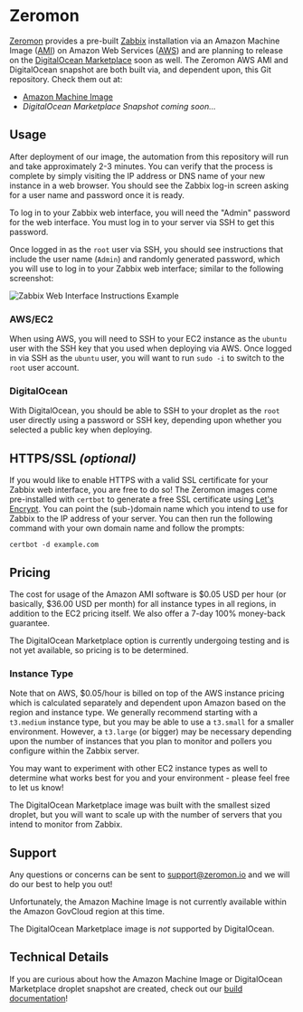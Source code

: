 # Zeromon

[Zeromon](https://zeromon.io/) provides a pre-built [Zabbix](https://www.zabbix.com/) installation via an Amazon Machine Image ([AMI](https://docs.aws.amazon.com/AWSEC2/latest/UserGuide/AMIs.html)) on Amazon Web Services ([AWS](https://aws.amazon.com/)) and are planning to release on the [DigitalOcean Marketplace](https://www.digitalocean.com/products/marketplace/) soon as well.
The Zeromon AWS AMI and DigitalOcean snapshot are both built via, and dependent upon, this Git repository. Check them out at:

- [Amazon Machine Image](https://aws.amazon.com/marketplace/pp/B07MD6N9ZQ/?_ptnr_doc_github_repo_readme)
- _DigitalOcean Marketplace Snapshot coming soon..._

## Usage

After deployment of our image, the automation from this repository will run and take approximately 2-3 minutes.
You can verify that the process is complete by simply visiting the IP address or DNS name of your new instance in a web browser.
You should see the Zabbix log-in screen asking for a user name and password once it is ready.

To log in to your Zabbix web interface, you will need the "Admin" password for the web interface.
You must log in to your server via SSH to get this password.

Once logged in as the `root` user via SSH, you should see instructions that include the user name (`Admin`) and randomly generated password, which you will use to log in to your Zabbix web interface; similar to the following screenshot:

![Zabbix Web Interface Instructions Example](assets/ssh_instructions_example.png "Zabbix Web Interface Instructions Example")

### AWS/EC2

When using AWS, you will need to SSH to your EC2 instance as the `ubuntu` user with the SSH key that you used when deploying via AWS.
Once logged in via SSH as the `ubuntu` user, you will want to run `sudo -i` to switch to the `root` user account.

### DigitalOcean

With DigitalOcean, you should be able to SSH to your droplet as the `root` user directly using a password or SSH key, depending upon whether you selected a public key when deploying.

## HTTPS/SSL _(optional)_

If you would like to enable HTTPS with a valid SSL certificate for your Zabbix web interface, you are free to do so!
The Zeromon images come pre-installed with `certbot` to generate a free SSL certificate using [Let's Encrypt](https://letsencrypt.org/).
You can point the (sub-)domain name which you intend to use for Zabbix to the IP address of your server.
You can then run the following command with your own domain name and follow the prompts:

```
certbot -d example.com
```

## Pricing

The cost for usage of the Amazon AMI software is $0.05 USD per hour (or basically, $36.00 USD per month) for all instance types in all regions, in addition to the EC2 pricing itself.
We also offer a 7-day 100% money-back guarantee.

The DigitalOcean Marketplace option is currently undergoing testing and is not yet available, so pricing is to be determined.

### Instance Type

Note that on AWS, $0.05/hour is billed on top of the AWS instance pricing which is calculated separately and dependent upon Amazon based on the region and instance type.
We generally recommend starting with a `t3.medium` instance type, but you may be able to use a `t3.small` for a smaller environment.
However, a `t3.large` (or bigger) may be necessary depending upon the number of instances that you plan to monitor and pollers you configure within the Zabbix server.

You may want to experiment with other EC2 instance types as well to determine what works best for you and your environment - please feel free to let us know!

The DigitalOcean Marketplace image was built with the smallest sized droplet, but you will want to scale up with the number of servers that you intend to monitor from Zabbix.

## Support

Any questions or concerns can be sent to support@zeromon.io and we will do our best to help you out!

Unfortunately, the Amazon Machine Image is not currently available within the Amazon GovCloud region at this time.

The DigitalOcean Marketplace image is _not_ supported by DigitalOcean.

## Technical Details

If you are curious about how the Amazon Machine Image or DigitalOcean Marketplace droplet snapshot are created, check out our [build documentation](BUILD.md)!
